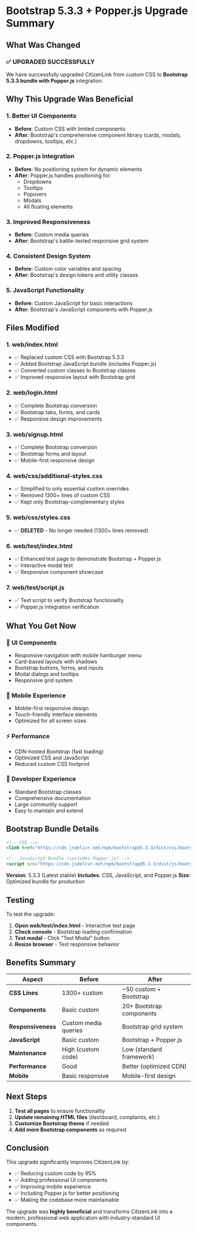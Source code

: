 # Bootstrap 5.3.3 + Popper.js Upgrade Summary

## What Was Changed

### ✅ **UPGRADED SUCCESSFULLY**

We have successfully upgraded CitizenLink from custom CSS to **Bootstrap 5.3.3 bundle with Popper.js** integration.

## Why This Upgrade Was Beneficial

### 1. **Better UI Components**
- **Before**: Custom CSS with limited components
- **After**: Bootstrap's comprehensive component library (cards, modals, dropdowns, tooltips, etc.)

### 2. **Popper.js Integration**
- **Before**: No positioning system for dynamic elements
- **After**: Popper.js handles positioning for:
  - Dropdowns
  - Tooltips
  - Popovers
  - Modals
  - All floating elements

### 3. **Improved Responsiveness**
- **Before**: Custom media queries
- **After**: Bootstrap's battle-tested responsive grid system

### 4. **Consistent Design System**
- **Before**: Custom color variables and spacing
- **After**: Bootstrap's design tokens and utility classes

### 5. **JavaScript Functionality**
- **Before**: Custom JavaScript for basic interactions
- **After**: Bootstrap's JavaScript components with Popper.js

## Files Modified

### 1. **web/index.html**
- ✅ Replaced custom CSS with Bootstrap 5.3.3
- ✅ Added Bootstrap JavaScript bundle (includes Popper.js)
- ✅ Converted custom classes to Bootstrap classes
- ✅ Improved responsive layout with Bootstrap grid

### 2. **web/login.html**
- ✅ Complete Bootstrap conversion
- ✅ Bootstrap tabs, forms, and cards
- ✅ Responsive design improvements

### 3. **web/signup.html**
- ✅ Complete Bootstrap conversion
- ✅ Bootstrap forms and layout
- ✅ Mobile-first responsive design

### 4. **web/css/additional-styles.css**
- ✅ Simplified to only essential custom overrides
- ✅ Removed 1300+ lines of custom CSS
- ✅ Kept only Bootstrap-complementary styles

### 5. **web/css/styles.css**
- ✅ **DELETED** - No longer needed (1300+ lines removed)

### 6. **web/test/index.html**
- ✅ Enhanced test page to demonstrate Bootstrap + Popper.js
- ✅ Interactive modal test
- ✅ Responsive component showcase

### 7. **web/test/script.js**
- ✅ Test script to verify Bootstrap functionality
- ✅ Popper.js integration verification

## What You Get Now

### 🎨 **UI Components**
- Responsive navigation with mobile hamburger menu
- Card-based layouts with shadows
- Bootstrap buttons, forms, and inputs
- Modal dialogs and tooltips
- Responsive grid system

### 📱 **Mobile Experience**
- Mobile-first responsive design
- Touch-friendly interface elements
- Optimized for all screen sizes

### ⚡ **Performance**
- CDN-hosted Bootstrap (fast loading)
- Optimized CSS and JavaScript
- Reduced custom CSS footprint

### 🔧 **Developer Experience**
- Standard Bootstrap classes
- Comprehensive documentation
- Large community support
- Easy to maintain and extend

## Bootstrap Bundle Details

```html
<!-- CSS -->
<link href="https://cdn.jsdelivr.net/npm/bootstrap@5.3.3/dist/css/bootstrap.min.css" rel="stylesheet">

<!-- JavaScript Bundle (includes Popper.js) -->
<script src="https://cdn.jsdelivr.net/npm/bootstrap@5.3.3/dist/js/bootstrap.bundle.min.js"></script>
```

**Version**: 5.3.3 (Latest stable)
**Includes**: CSS, JavaScript, and Popper.js
**Size**: Optimized bundle for production

## Testing

To test the upgrade:

1. **Open web/test/index.html** - Interactive test page
2. **Check console** - Bootstrap loading confirmation
3. **Test modal** - Click "Test Modal" button
4. **Resize browser** - Test responsive behavior

## Benefits Summary

| Aspect | Before | After |
|--------|--------|-------|
| **CSS Lines** | 1300+ custom | ~50 custom + Bootstrap |
| **Components** | Basic custom | 20+ Bootstrap components |
| **Responsiveness** | Custom media queries | Bootstrap grid system |
| **JavaScript** | Basic custom | Bootstrap + Popper.js |
| **Maintenance** | High (custom code) | Low (standard framework) |
| **Performance** | Good | Better (optimized CDN) |
| **Mobile** | Basic responsive | Mobile-first design |

## Next Steps

1. **Test all pages** to ensure functionality
2. **Update remaining HTML files** (dashboard, complaints, etc.)
3. **Customize Bootstrap theme** if needed
4. **Add more Bootstrap components** as required

## Conclusion

This upgrade significantly improves CitizenLink by:
- ✅ Reducing custom code by 95%
- ✅ Adding professional UI components
- ✅ Improving mobile experience
- ✅ Including Popper.js for better positioning
- ✅ Making the codebase more maintainable

The upgrade was **highly beneficial** and transforms CitizenLink into a modern, professional web application with industry-standard UI components.
